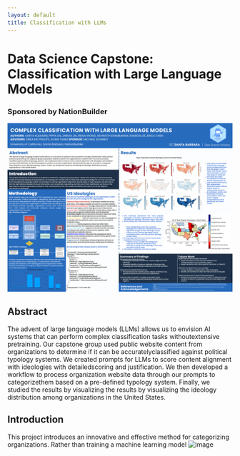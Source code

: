 ```yaml
---
layout: default
title: Classification with LLMs
---
```


# Data Science Capstone: Classification with Large Language Models
### Sponsored by NationBuilder
![Capstone Poster](images/NBPoster.png)

## Abstract
The advent of large language models (LLMs) allows us to envision AI systems that can perform complex classification tasks withoutextensive pretraining. Our capstone group used public website content from organizations to determine if it can be accuratelyclassified against political typology systems. We created prompts for LLMs to score content alignment with ideologies with detailedscoring and justification. We then developed a workflow to process organization website data through our prompts to categorizethem based on a pre-defined typology system. Finally, we studied the results by visualizing the results by visualizing the ideology distribution among organizations in the United States.

## Introduction
This project introduces an innovative and effective method for categorizing organizations. Rather than training a machine learning model
![image](https://github.com/user-attachments/assets/21b15dbb-7b32-446f-83f0-c59407d31114)

